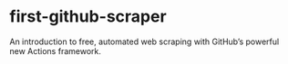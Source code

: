 # first-github-scraper
An introduction to free, automated web scraping with GitHub’s powerful new Actions framework.
